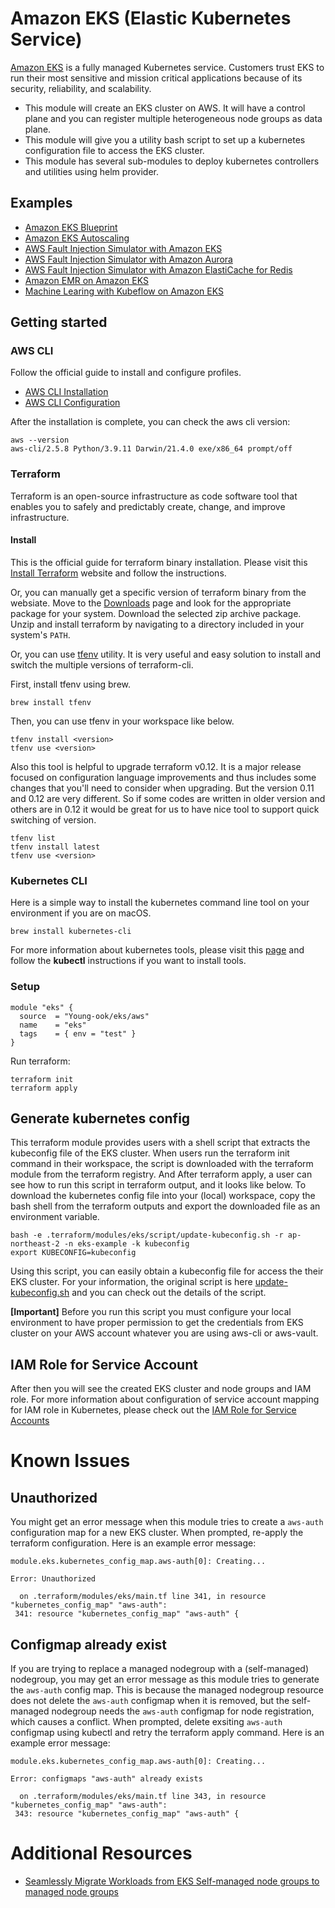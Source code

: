 # Amazon EKS (Elastic Kubernetes Service)
[Amazon EKS](https://aws.amazon.com/eks/) is a fully managed Kubernetes service. Customers trust EKS to run their most sensitive and mission critical applications because of its security, reliability, and scalability.

* This module will create an EKS cluster on AWS. It will have a control plane and you can register multiple heterogeneous node groups as data plane.
* This module will give you a utility bash script to set up a kubernetes configuration file to access the EKS cluster.
* This module has several sub-modules to deploy kubernetes controllers and utilities using helm provider.

## Examples
- [Amazon EKS Blueprint](https://github.com/Young-ook/terraform-aws-eks/tree/main/examples/blueprint)
- [Amazon EKS Autoscaling](https://github.com/Young-ook/terraform-aws-eks/blob/main/examples/autoscaling)
- [AWS Fault Injection Simulator with Amazon EKS](https://github.com/Young-ook/terraform-aws-fis/tree/main/examples/eks)
- [AWS Fault Injection Simulator with Amazon Aurora](https://github.com/Young-ook/terraform-aws-fis/tree/main/examples/rds)
- [AWS Fault Injection Simulator with Amazon ElastiCache for Redis](https://github.com/Young-ook/terraform-aws-fis/tree/main/examples/redis)
- [Amazon EMR on Amazon EKS](https://github.com/Young-ook/terraform-aws-eks/blob/main/examples/emr)
- [Machine Learing with Kubeflow on Amazon EKS](https://github.com/Young-ook/terraform-aws-eks/blob/main/examples/kubeflow)

## Getting started
### AWS CLI
Follow the official guide to install and configure profiles.
- [AWS CLI Installation](https://docs.aws.amazon.com/cli/latest/userguide/cli-chap-install.html)
- [AWS CLI Configuration](https://docs.aws.amazon.com/cli/latest/userguide/cli-configure-profiles.html)

After the installation is complete, you can check the aws cli version:
```
aws --version
aws-cli/2.5.8 Python/3.9.11 Darwin/21.4.0 exe/x86_64 prompt/off
```

### Terraform
Terraform is an open-source infrastructure as code software tool that enables you to safely and predictably create, change, and improve infrastructure.

#### Install
This is the official guide for terraform binary installation. Please visit this [Install Terraform](https://learn.hashicorp.com/tutorials/terraform/install-cli) website and follow the instructions.

Or, you can manually get a specific version of terraform binary from the websiate. Move to the [Downloads](https://www.terraform.io/downloads.html) page and look for the appropriate package for your system. Download the selected zip archive package. Unzip and install terraform by navigating to a directory included in your system's `PATH`.

Or, you can use [tfenv](https://github.com/tfutils/tfenv) utility. It is very useful and easy solution to install and switch the multiple versions of terraform-cli.

First, install tfenv using brew.
```
brew install tfenv
```
Then, you can use tfenv in your workspace like below.
```
tfenv install <version>
tfenv use <version>
```
Also this tool is helpful to upgrade terraform v0.12. It is a major release focused on configuration language improvements and thus includes some changes that you'll need to consider when upgrading. But the version 0.11 and 0.12 are very different. So if some codes are written in older version and others are in 0.12 it would be great for us to have nice tool to support quick switching of version.
```
tfenv list
tfenv install latest
tfenv use <version>
```

### Kubernetes CLI
Here is a simple way to install the kubernetes command line tool on your environment if you are on macOS.
```
brew install kubernetes-cli
```

For more information about kubernetes tools, please visit this [page](https://kubernetes.io/docs/tasks/tools/) and follow the **kubectl** instructions if you want to install tools.

### Setup
```hcl
module "eks" {
  source  = "Young-ook/eks/aws"
  name    = "eks"
  tags    = { env = "test" }
}
```
Run terraform:
```
terraform init
terraform apply
```
## Generate kubernetes config
This terraform module provides users with a shell script that extracts the kubeconfig file of the EKS cluster. When users run the terraform init command in their workspace, the script is downloaded with the terraform module from the terraform registry. And After terraform apply, a user can see how to run this script in terraform output, and it looks like below. To download the kubernetes config file into your (local) workspace, copy the bash shell from the terraform outputs and export the downloaded file as an environment variable.
```
bash -e .terraform/modules/eks/script/update-kubeconfig.sh -r ap-northeast-2 -n eks-example -k kubeconfig
export KUBECONFIG=kubeconfig
```

Using this script, you can easily obtain a kubeconfig file for access the their EKS cluster. For your information, the original script is here [update-kubeconfig.sh](https://github.com/Young-ook/terraform-aws-eks/blob/main/script/update-kubeconfig.sh) and you can check out the details of the script.

**[Important]** Before you run this script you must configure your local environment to have proper permission to get the credentials from EKS cluster on your AWS account whatever you are using aws-cli or aws-vault.

## IAM Role for Service Account
After then you will see the created EKS cluster and node groups and IAM role. For more information about configuration of service account mapping for IAM role in Kubernetes, please check out the [IAM Role for Service Accounts](https://github.com/Young-ook/terraform-aws-eks/blob/main/modules/iam-role-for-serviceaccount/README.md)

# Known Issues
## Unauthorized
You might get an error message when this module tries to create a `aws-auth` configuration map for a new EKS cluster. When prompted, re-apply the terraform configuration. Here is an example error message:
```
module.eks.kubernetes_config_map.aws-auth[0]: Creating...

Error: Unauthorized

  on .terraform/modules/eks/main.tf line 341, in resource "kubernetes_config_map" "aws-auth":
 341: resource "kubernetes_config_map" "aws-auth" {
```

## Configmap already exist
If you are trying to replace a managed nodegroup with a (self-managed) nodegroup, you may get an error message as this module tries to generate the `aws-auth` config map. This is because the managed nodegroup resource does not delete the `aws-auth` configmap when it is removed, but the self-managed nodegroup needs the `aws-auth` configmap for node registration, which causes a conflict. When prompted, delete exsiting `aws-auth` configmap using kubectl and retry the terraform apply command. Here is an example error message:
```
module.eks.kubernetes_config_map.aws-auth[0]: Creating...

Error: configmaps "aws-auth" already exists

  on .terraform/modules/eks/main.tf line 343, in resource "kubernetes_config_map" "aws-auth":
 343: resource "kubernetes_config_map" "aws-auth" {
```

# Additional Resources
- [Seamlessly Migrate Workloads from EKS Self-managed node groups to managed node groups](https://aws.amazon.com/blogs/containers/seamlessly-migrate-workloads-from-eks-self-managed-node-group-to-eks-managed-node-groups/)
